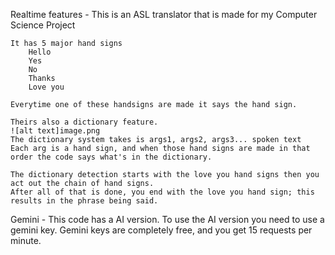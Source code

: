 Realtime features - 
    This is an ASL translator that is made for my Computer Science Project

    It has 5 major hand signs
        Hello
        Yes
        No
        Thanks
        Love you

    Everytime one of these handsigns are made it says the hand sign.

    Theirs also a dictionary feature.
    ![alt text]image.png
    The dictionary system takes is args1, args2, args3... spoken text
    Each arg is a hand sign, and when those hand signs are made in that order the code says what's in the dictionary.

    The dictionary detection starts with the love you hand signs then you act out the chain of hand signs.
    After all of that is done, you end with the love you hand sign; this results in the phrase being said.

Gemini - 
    This code has a AI version.
    To use the AI version you need to use a gemini key.
    Gemini keys are completely free, and you get 15 requests per minute.
